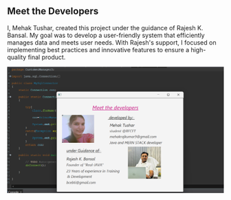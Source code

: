 ## Meet the Developers

I, Mehak Tushar, created this project under the guidance of Rajesh K. Bansal. My goal was to develop a user-friendly system that efficiently manages data and meets user needs. With Rajesh's support, I focused on implementing best practices and innovative features to ensure a high-quality final product.

<img src="assets/meetTheDevelopers.png" alt="Paper" width="600"/>